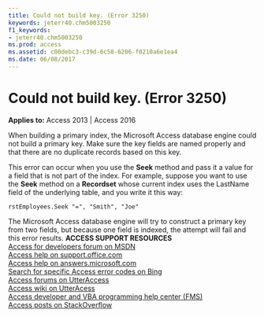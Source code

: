 ```yaml
---
title: Could not build key. (Error 3250)
keywords: jeterr40.chm5003250
f1_keywords:
- jeterr40.chm5003250
ms.prod: access
ms.assetid: c00debc3-c39d-6c58-6206-f0210a6e1ea4
ms.date: 06/08/2017
---
```



# Could not build key. (Error 3250)

  

**Applies to:** Access 2013 | Access 2016

When building a primary index, the Microsoft Access database engine could not build a primary key. Make sure the key fields are named properly and that there are no duplicate records based on this key.

This error can occur when you use the **Seek** method and pass it a value for a field that is not part of the index. For example, suppose you want to use the **Seek** method on a **Recordset** whose current index uses the LastName field of the underlying table, and you write it this way:



```
rstEmployees.Seek "=", "Smith", "Joe"

```

The Microsoft Access database engine will try to construct a primary key from two fields, but because one field is indexed, the attempt will fail and this error results.
 **ACCESS SUPPORT RESOURCES**<br>
[Access for developers forum on MSDN](https://social.msdn.microsoft.com/Forums/office/en-US/home?forum=accessdev)<br>
[Access help on support.office.com](https://support.office.com/search/results?query=Access)<br>
[Access help on answers.microsoft.com](http://answers.microsoft.com/en-us/office/forum/access?page=1&;tab=question&;status=all&;auth=1)<br>
[Search for specific Access error codes on Bing](http://www.bing.com/)<br>
[Access forums on UtterAccess](http://www.utteraccess.com/forum/index.php?act=idx)<br>
[Access wiki on UtterAcess](http://www.utteraccess.com/forum/index.php?act=idx)<br>
[Access developer and VBA programming help center (FMS)](http://www.fmsinc.com/MicrosoftAccess/developer/)<br>
[Access posts on StackOverflow](http://stackoverflow.com/questions/tagged/ms-access)


